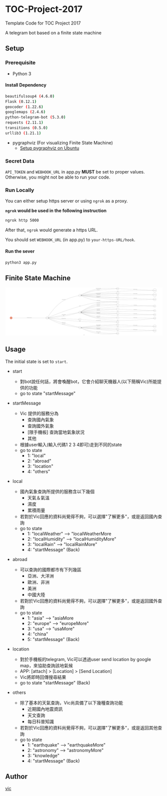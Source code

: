 # TOC-Project-2017

Template Code for TOC Project 2017

A telegram bot based on a finite state machine

## Setup

### Prerequisite
* Python 3

#### Install Dependency
```sh
beautifulsoup4 (4.6.0)
Flask (0.12.1)
geocoder (1.22.6)
googlemaps (2.4.6)
python-telegram-bot (5.3.0)
requests (2.11.1)
transitions (0.5.0)
urllib3 (1.21.1)
```

* pygraphviz (For visualizing Finite State Machine)
    * [Setup pygraphviz on Ubuntu](http://www.jianshu.com/p/a3da7ecc5303)

### Secret Data

`API_TOKEN` and `WEBHOOK_URL` in app.py **MUST** be set to proper values.
Otherwise, you might not be able to run your code.

### Run Locally
You can either setup https server or using `ngrok` as a proxy.

**`ngrok` would be used in the following instruction**

```sh
ngrok http 5000
```

After that, `ngrok` would generate a https URL.

You should set `WEBHOOK_URL` (in app.py) to `your-https-URL/hook`.

#### Run the sever

```sh
python3 app.py
```

## Finite State Machine
![fsm](./img/show-fsm.png)

## Usage
The initial state is set to `start`.

* start
	* 對bot說任何話，將會喚醒bot，它會介紹聊天機器人(以下簡稱Vic)所能提供的功能
	* go to state "startMessage"

* startMessage
	* Vic 提供的服務分為
		* 查詢國內氣象
		* 查詢國外氣象
		* [限手機板] 查詢當地氣象狀況
		* 其他
	* 根據user輸入(輸入代碼1 2 3 4即可)走到不同的state
	* go to state
		* 1: "local"
		* 2: "abroad"
		* 3: "location"
		* 4: "others"

* local
	* 國內氣象查詢所提供的服務含以下幾個
		* 天氣＆氣溫
		* 濕度
		* 累積雨量
	* 若對於Vic回應的資料尚覺得不夠，可以選擇"了解更多"，或是返回國內查詢
	* go to state
		* 1: "localWeather"  --> "localWeatherMore
		* 2: "localHumidity" --> "localHumidityMore"
		* 3: "localRain" --> "localRainMore"
		* 4: "startMessage" (Back)

* abroad
	* 可以查詢的國際都市有下列幾區
		* 亞洲、大洋洲
		* 歐洲、非洲
		* 美洲
		* 中國大陸
	* 若對於Vic回應的資料尚覺得不夠，可以選擇"了解更多"，或是返回國外查詢
	* go to state
		* 1: "asia"  --> "asiaMore
		* 2: "europe" --> "europeMore"
		* 3: "usa" --> "usaMore"
		* 4: "china"
		* 5: "startMessage" (Back)

* location
	* 對於手機板的telegram, Vic可以透過user send location by google map，來協助查詢該地氣候
	* APP: [attach] > [Location] > [Send Location]
	* Vic將即時回傳搜尋結果
	* go to state "startMessage" (Back)

* others
	* 除了基本的天氣查詢，Vic尚具備了以下幾種查詢功能
		* 近期國內地震資訊
		* 天文查詢
		* 每日科普知識
	* 若對於Vic回應的資料尚覺得不夠，可以選擇"了解更多"，或是返回其他查詢
	* go to state
		* 1: "earthquake" --> "earthquakeMore"
		* 2: "astronomy" --> "astronomyMore"
		* 3: "knowledge"
		* 4: "startMessage" (Back)

## Author
[vic](https://github.com/vic85821)
